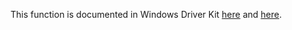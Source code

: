 This function is documented in Windows Driver Kit [here](https://learn.microsoft.com/en-us/windows-hardware/drivers/ddi/wdm/nf-wdm-ntpreparecomplete) and [here](https://learn.microsoft.com/en-us/windows-hardware/drivers/ddi/wdm/nf-wdm-zwpreparecomplete).
